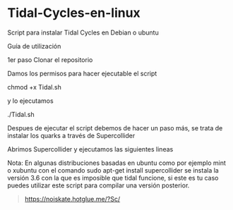 # Tidal-Cycles-en-linux
Script para instalar Tidal Cycles en Debian o ubuntu

Guía de utilización 

1er paso Clonar el repositorio 

Damos los permisos para hacer ejecutable el script

chmod +x Tidal.sh

y lo ejecutamos

./Tidal.sh

Despues de ejecutar el script debemos de hacer un paso más, se trata de instalar los quarks a través de Supercollider

Abrimos Supercollider y ejecutamos las siguientes lineas

Nota: En algunas distribuciones basadas en ubuntu como por ejemplo mint o xubuntu con el comando sudo apt-get install supercollider 
se instala la versión 3.6 con la que es imposible que tidal funcione, si este es tu caso puedes utilizar este script para compilar una versión posterior.

> https://noiskate.hotglue.me/?Sc/

